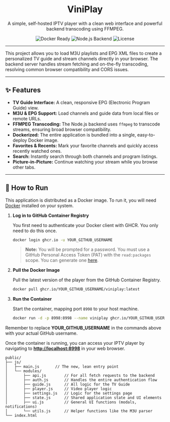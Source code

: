 <div align="center">

# ViniPlay

A simple, self-hosted IPTV player with a clean web interface and powerful backend transcoding using FFMPEG.

<p>
    <img src="https://img.shields.io/badge/docker-ready-blue.svg?style=for-the-badge&logo=docker" alt="Docker Ready">
    <img src="https://img.shields.io/badge/platform-node-green.svg?style=for-the-badge&logo=node.js" alt="Node.js Backend">
    <img src="https://img.shields.io/github/license/YOUR_GITHUB_USERNAME/viniplay?style=for-the-badge" alt="License">
</p>

</div>

---

This project allows you to load M3U playlists and EPG XML files to create a personalized TV guide and stream channels directly in your browser. The backend server handles stream fetching and on-the-fly transcoding, resolving common browser compatibility and CORS issues.

<!-- It's highly recommended to add a screenshot or a GIF of your app in action -->
<!-- 
<div align="center">
    <img src="URL_TO_YOUR_SCREENSHOT.png" alt="ARDO IPTV Player Screenshot" width="700">
</div> 
-->

---

## ✨ Features

* **TV Guide Interface:** A clean, responsive EPG (Electronic Program Guide) view.
* **M3U & EPG Support:** Load channels and guide data from local files or remote URLs.
* **FFMPEG Transcoding:** The Node.js backend uses `ffmpeg` to transcode streams, ensuring broad browser compatibility.
* **Dockerized:** The entire application is bundled into a single, easy-to-deploy Docker image.
* **Favorites & Recents:** Mark your favorite channels and quickly access recently watched ones.
* **Search:** Instantly search through both channels and program listings.
* **Picture-in-Picture:** Continue watching your stream while you browse other tabs.

---

## 🚀 How to Run

This application is distributed as a Docker image. To run it, you will need [Docker](https://docs.docker.com/get-docker/) installed on your system.

1.  **Log in to GitHub Container Registry**

    You first need to authenticate your Docker client with GHCR. You only need to do this once.
    ```bash
    docker login ghcr.io -u YOUR_GITHUB_USERNAME
    ```
    > **Note:** You will be prompted for a password. You must use a GitHub Personal Access Token (PAT) with the `read:packages` scope. You can generate one [here](https://github.com/settings/tokens/new?scopes=read:packages).

2.  **Pull the Docker Image**

    Pull the latest version of the player from the GitHub Container Registry.
    ```bash
    docker pull ghcr.io/YOUR_GITHUB_USERNAME/viniplay:latest
    ```

3.  **Run the Container**

    Start the container, mapping port `8998` to your host machine.
    ```bash
    docker run -d -p 8998:8998 --name viniplay ghcr.io/YOUR_GITHUB_USERNAME/viniplay:latest
    ```

Remember to replace **YOUR_GITHUB_USERNAME** in the commands above with your actual GitHub username.

Once the container is running, you can access your IPTV player by navigating to **[http://localhost:8998](http://localhost:8998)** in your web browser.






```text
public/
├── js/
│   ├── main.js       // The new, lean entry point
│   └── modules/
│       ├── api.js        // For all fetch requests to the backend
│       ├── auth.js       // Handles the entire authentication flow
│       ├── guide.js      // All logic for the TV Guide
│       ├── player.js     // Video player logic
│       ├── settings.js   // Logic for the settings page
│       ├── state.js      // Shared application state and UI elements
│       ├── ui.js         // General UI functions (modals, notifications)
│       └── utils.js      // Helper functions like the M3U parser
└── index.html

